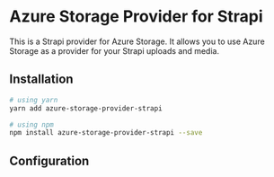 # Azure Storage Provider for Strapi

This is a Strapi provider for Azure Storage. It allows you to use Azure Storage as a provider for your Strapi uploads and media.

## Installation

```bash
# using yarn
yarn add azure-storage-provider-strapi

# using npm
npm install azure-storage-provider-strapi --save
```

## Configuration
